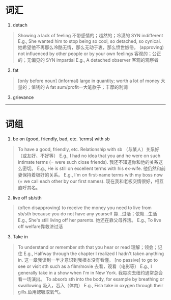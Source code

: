 # 词汇
1. detach
> Showing a lack of feeling 不带感情的；超然的；冷漠的 SYN indifferent
> E.g., She wanted him to stop being so cool, so detached, so cynical. 她希望他不再那么冷酷无情，那么无动于衷，那么愤世嫉俗。
> (approving) not influenced by other people or by your own feelings 客观的；公正的；无偏见的 SYN impartial 
> E.g., A detached observer 客观的观察者

2. fat
 >[only before noun] (informal) large in quantity; worth a lot of money 大量的；值钱的
 >A fat sum/profit一大笔款子；丰厚的利润

3. grievance

*****
# 词组
1. be on (good, friendly, bad, etc. ˈterms) with sb
> To have a good, friendly, etc. Relationship with sb （与某人）关系好（或友好、不好等）
> E.g., I had no idea that you and he were on such intimate terms (= were such close friends). 我还不知道你和他的关系这么密切。
> E.g., He is still on excellent terms with his ex-wife.  他仍然和前妻保持着极好的关系。
> E.g., I'm on first-name terms with my boss now (= we call each other by our first names). 现在我和老板交情很好，相互直呼其名。
	

2. live off sb/sth
> (often disapproving) to receive the money you need to live from sb/sth because you do not have any yourself 靠…过活；依赖…生活
> E.g., She's still living off her parents. 她还在靠父母养活。
> E.g., To live off welfare靠救济过活

3. Take in
> To understand or remember sth that you hear or read 理解；领会；记住
> E.g., Halfway through the chapter I realized I hadn't taken anything in. 这一章我读到一半才意识到我根本没有看懂。
> [no passive] to go to see or visit sth such as a film/movie 去看，观看（电影等）
> E.g., I generally take in a show when I'm in New York. 我每次去纽约通常总会看一场演出。
> To absorb sth into the body, for example by breathing or swallowing 吸入，吞入（体内）
> E.g., Fish take in oxygen through their gills.鱼用鳃吸取氧气。
